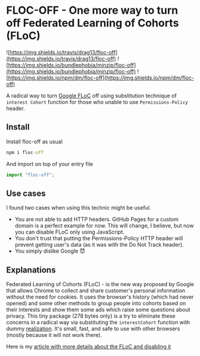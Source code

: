 # FLOC-OFF - One more way to turn off Federated Learning of Cohorts (FLoC)

![https://img.shields.io/travis/drag13/floc-off](https://img.shields.io/travis/drag13/floc-off)
![https://img.shields.io/bundlephobia/minzip/floc-off](https://img.shields.io/bundlephobia/minzip/floc-off)
![https://img.shields.io/npm/dm/floc-off](https://img.shields.io/npm/dm/floc-off)

A radical way to turn [Google FLoC](https://github.com/WICG/floc) off using substitution technique of `interest Cohort` function for those who unable to use `Permissions-Policy` header.

## Install

Install floc-off as usual

```cmd
npm i floc-off
```

And import on top of your entry file

```javascript
import "floc-off";
```

## Use cases

I found two cases when using this technic might be useful.

- You are not able to add HTTP headers. GitHub Pages for a custom domain is a perfect example for now. This will change, I believe, but now you can disable FLoC only using JavaScript.
- You don't trust that putting the Permissions-Policy HTTP header will prevent getting user's data (as it was with the Do Not Track header).
- You simply dislike Google 😈

## Explanations

Federated Learning of Cohorts (FLoC) - is the new way proposed by Google that allows Chrome to collect and share customer's personal information without the need for cookies. It uses the browser's history (which had never opened) and some other methods to group people into cohorts based on their interests and show them some ads which raise some questions about privacy. This tiny package (278 bytes only) is a try to eliminate these concerns in a radical way via substituting the `interestCohort` function with dummy [realization](https://github.com/Drag13/floc-off/blob/master/src/index.js). It's small, fast, and safe to use with other browsers (mostly because it will not work there).

Here is my [article with more details about the FLoC and disabling it](https://drag13.io/posts/how-turn-off-floc-javascript/index.html)
